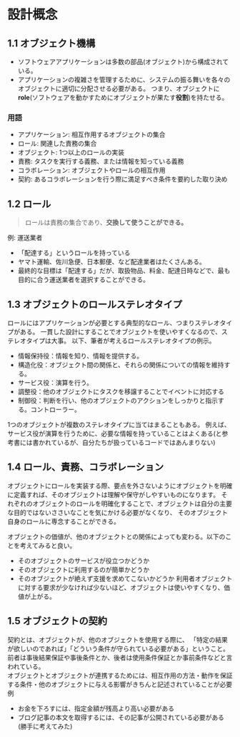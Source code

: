 # 設計概念

## 1.1 オブジェクト機構
* ソフトウェアアプリケーションは多数の部品(オブジェクト)から構成されている。
* アプリケーションの複雑さを管理するために、システムの振る舞いを各々のオブジェクトに適切に分配させる必要がある。
つまり、オブジェクトに**role**(ソフトウェアを動かすためにオブジェクトが果たす**役割**)を持たせる。

### 用語
* アプリケーション: 相互作用するオブジェクトの集合
* ロール: 関連した責務の集合
* オブジェクト: 1つ以上のロールの実装
* 責務: タスクを実行する義務、または情報を知っている義務
* コラボレーション: オブジェクトやロールの相互作用
* 契約: あるコラボレーションを行う際に満足すべき条件を要約した取り決め
 

## 1.2 ロール
>ロールは責務の集合であり、**交換して使うことができる。**

例: 運送業者
* 「配達する」というロールを持っている
* ヤマト運輸、佐川急便、日本郵便、など配達業者はたくさんある。
* 最終的な目標は「配達する」だが、取扱物品、料金、配達日時などで、最も目的に合う運送業者を選択することができる。


## 1.3 オブジェクトのロールステレオタイプ

ロールにはアプリケーションが必要とする典型的なロール、つまりステレオタイプがある。
一貫した設計にすることでオブジェクトを使いやすくなるので、ステレオタイプは大事。
以下、筆者が考えるロールステレオタイプの例示。

* 情報保持役：情報を知り、情報を提供する。
* 構造化役：オブジェクト間の関係と、それらの関係についての情報を維持する。
* サービス役：演算を行う。
* 調整役：他のオブジェクトにタスクを移譲することでイベントに対応する
* 制御役：判断を行い、他のオブジェクトのアクションをしっかりと指示する。コントローラー。
 
1つのオブジェクトが複数のステレオタイプに当てはまることもある。
例えば、サービス役が演算を行うために、必要な情報を持っていることはよくある(と参考書には書かれているが、自分たちが扱っているコードではあんまりない)



## 1.4 ロール、責務、コラボレーション

オブジェクトにロールを実装する際、要点を外さないようにオブジェクトを明確に定義すれば、そのオブジェクトは理解や保守がしやすいものになります。
それぞれのオブジェクトのロールを明確化することで、オブジェクトは自分の主要な目的ではないささいなことを気にかける必要がなくなり、
そのオブジェクト自身のロールに専念することができる。

オブジェクトの価値が、他のオブジェクトとの関係によっても変わる。以下のことを考えてみると良い。
* そのオブジェクトのサービスが役立つかどうか
* そのオブジェクトに利用するのが簡単かどうか
* そのオブジェクトが絶えず支援を求めてこないかどうか
利用者オブジェクトに対する要求が少なければ少ないほど、オブジェクトは使いやすくなり、価値が上がる。


## 1.5 オブジェクトの契約
契約とは、オブジェクトが、他のオブジェクトを使用する際に、
「特定の結果が欲しいのであれば」「どういう条件が守られている必要がある」ということ。  
前者は事後結果保証や事後条件とか、後者は使用条件保証とか事前条件などと言われている。  
オブジェクトとオブジェクトが連携するためには、相互作用の方法・動作を保証する条件・他のオブジェクトに与える影響がきちんと記述されていることが必要  
例  
* お金を下ろすには、指定金額が残高より高い必要がある
* ブログ記事の本文を取得するには、その記事が公開されている必要がある(勝手に考えてみた)
